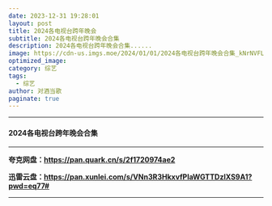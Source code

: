 ```yaml
---
date: 2023-12-31 19:28:01
layout: post
title: 2024各电视台跨年晚会
subtitle: 2024各电视台跨年晚会合集
description: 2024各电视台跨年晚会合集......
image: https://cdn-us.imgs.moe/2024/01/01/2024各电视台跨年晚会合集_kNrNVFLKyj.webp
optimized_image: 
category: 综艺
tags:
  - 综艺
author: 对酒当歌
paginate: true
---
```


---

#### 2024各电视台跨年晚会合集
---

**夸克网盘：<https://pan.quark.cn/s/2f1720974ae2>**

**迅雷云盘：<https://pan.xunlei.com/s/VNn3R3HkxvfPlaWGTTDzlXS9A1?pwd=eq77#>**

---
